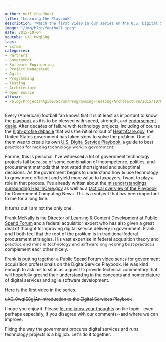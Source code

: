 ```yaml
---

author: neil-chaudhuri
title: "Learning the Playbook"
description: "Watch the first video in our series on the U.S. Digital Service Playbook."
image: "/img/blog/football.jpeg"
date: 2015-10-04
youtube: uXC_0wqIS8g
tags:
- Scrum
categories: 
- Partners
- Government
- Software Engineering
- Project Management
- Agile
- Programming
- Testing
- Architecture
- Open Source
aliases: 
- /blog/Projects/Agile/Scrum/Programming/Testing/Architecture/2015/10/04/learning-the-playbook
---
```


Every (American) football fan knows that it is at least as important to know the [playbook](http://img.bleacherreport.net/img/article/media_slots/photos/001/558/123/0ce00cf13e22c6413c4ef2b397b39901_crop_exact.png?w=650&h=433&q=85)
as it is to be blessed with speed, strength, and [endorsement deals](https://www.youtube.com/watch?v=4FlwJwL6kdo). After decades
of failure with technology projects, including of course the [high-profile debacle](http://arstechnica.com/information-technology/2013/10/the-seven-deadly-sins-of-healthcare-gov/) 
that was the initial rollout of [HealthCare.gov](https://www.healthcare.gov/), the United States government has taken steps 
to solve the problem. One of them was to create its own
[U.S. Digital Service Playbook](https://playbook.cio.gov/), a guide to best practices for making technology work in government.

For me, this is personal. I've witnessed a lot of government technology projects fail because of some combination of incompetence, politics, and 
procurement methods that motivated shortsighted and suboptimal decisions. As the government begins to understand how to use 
technology to grow more efficient and yield more value to taxpayers, I want to play a role in that process. I've already written 
about the [misunderstandings surrounding HealthCare.gov](/blog/dont-go-chasing-waterfall) 
as well as a [tactical overview of the Playbook](http://gcn.com/articles/2014/09/10/digital-services-playbook-tactics.aspx) 
for Government Computing News. This is a subject that has been important to me for a long time.

It turns out I am not the only one.

[Frank McNally](https://twitter.com/NecessitysChild) is the Director of Learning & Content Development at 
[Public Spend Forum](http://publicspendforum.net/) and a federal acquisition expert who has also given a great deal of thought 
to improving digital service delivery in government. Frank and I both feel that the root of the problem
is in traditional federal procurement strategies. His vast expertise in federal acquisition theory and 
practice and mine in technology and software engineering best practices complement each other nicely. 

Frank is putting together a Public Spend Forum video series for government acquisition professionals on the Digital Service Playbook. 
He was kind enough to ask me to sit in as a guest to provide technical commentary that will hopefully ground their understanding in 
the concepts and nomenclature of digital services and agile software development. 
 
Here is the first video in the series.

~~uXC_0wqIS8g|An Introduction to the Digital Services Playbook~~


I hope you enjoy it. Please [let me know your thoughts](/contact) on the topic--even, perhaps especially, if you disagree 
with our comments--and where we can improve. 

Fixing the way the government procures digital services and runs technology projects is a big job. Let's do it together.


